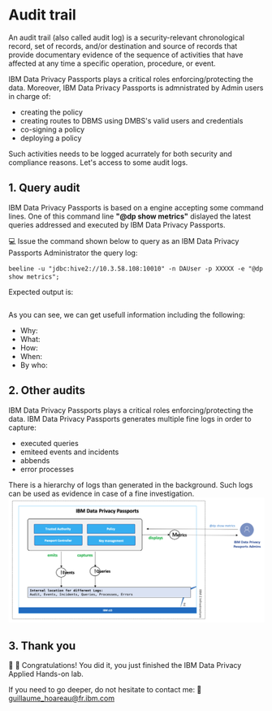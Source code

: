 # Audit trail

An audit trail (also called audit log) is a security-relevant chronological record, set of records, and/or destination and source of records that provide documentary evidence of the sequence of activities that have affected at any time a specific operation, procedure, or event.

IBM Data Privacy Passports plays a critical roles enforcing/protecting the data. 
Moreover, IBM Data Privacy Passports is admnistrated by Admin users in charge of:
* creating the policy
* creating routes to DBMS using DMBS's valid users and credentials
* co-signing a policy
* deploying a policy

Such activities needs to be logged acurrately for both security and compliance reasons. Let's access to some audit logs.

## 1. Query audit

IBM Data Privacy Passports is based on a engine accepting some command lines. One of this command line **"@dp show metrics"** dislayed the latest queries addressed and executed by IBM Data Privacy Passports.

:computer: Issue the command shown below to query as an IBM Data Privacy Passports Administrator the query log:
```
beeline -u "jdbc:hive2://10.3.58.108:10010" -n DAUser -p XXXXX -e "@dp show metrics";
```
Expected output is:

```
```

As you can see, we can get usefull information including the following:
* Why:
* What:
* How:
* When:
* By who:

## 2. Other audits
IBM Data Privacy Passports plays a critical roles enforcing/protecting the data. IBM Data Privacy Passports generates multiple fine logs in order to capture:
* executed queries
* emiteed events and incidents
* abbends
* error processes

There is a hierarchy of logs than generated in the background. Such logs can be used as evidence in case of a fine investigation.
![alt-text](https://github.com/guikarai/IBMDPP/blob/master/audit-trail.png?raw=true)

## 3. Thank you
:clap: :metal: Congratulations! You did it, you just finished the IBM Data Privacy Applied Hands-on lab.

If you need to go deeper, do not hesitate to contact me: :email: guillaume_hoareau@fr.ibm.com
